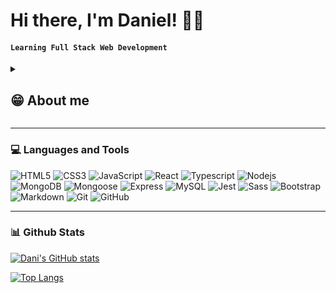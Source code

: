 # Hi there, I'm Daniel! 👋🏽


#### **`Learning Full Stack Web Development`**
 
<details>
  <summary><h2> 😁 About me</h2></summary>
  <ul>
    <li>I am taking the first steps as a Junior Web Developer.</li>
    <li>Currently, I am completing my training and working on personal projects.</li>
    <li>I have a special interest in frontend development and UI/UX design. I want to combine my previous knowledge in communication and audiovisual storytelling with the interactive possibilities offered by web development.</li>
  </ul>
  <br>
  <span>
  <a href="https://www.linkedin.com/in/danielcgonze/"><img src="https://img.shields.io/badge/linkedin-%230077B5.svg?&style=for-the-badge&logo=linkedin&logoColor=white" /></a>&nbsp;&nbsp;&nbsp;&nbsp;
    <a href="mailto:danielcgonze@gmail.com?subject=Hola%20Dani"><img src="https://img.shields.io/badge/gmail-%23D14836.svg?&style=for-the-badge&logo=gmail&logoColor=white" /></a>&nbsp;&nbsp;&nbsp;&nbsp;
</span>
</details>

--- 

### 💻 Languages and Tools  
![HTML5](https://img.shields.io/badge/HTML5-E34F26.svg?style=for-the-badge&logo=HTML5&logoColor=white)
![CSS3](https://img.shields.io/badge/CSS3-1572B6.svg?style=for-the-badge&logo=CSS3&logoColor=white)
![JavaScript](https://img.shields.io/badge/JavaScript-F7DF1E.svg?style=for-the-badge&logo=JavaScript&logoColor=black)
![React](https://img.shields.io/badge/React-61DAFB.svg?style=for-the-badge&logo=React&logoColor=black)
![Typescript](https://img.shields.io/badge/TypeScript-3178C6.svg?style=for-the-badge&logo=TypeScript&logoColor=white)
![Nodejs](https://img.shields.io/badge/Node.js-339933.svg?style=for-the-badge&logo=nodedotjs&logoColor=white)
![MongoDB](https://img.shields.io/badge/MongoDB-47A248.svg?style=for-the-badge&logo=MongoDB&logoColor=white)
![Mongoose](https://img.shields.io/badge/Mongoose-880000.svg?style=for-the-badge&logo=Mongoose&logoColor=white)
![Express](https://img.shields.io/badge/Express-000000.svg?style=for-the-badge&logo=Express&logoColor=white)
![MySQL](https://img.shields.io/badge/MySQL-4479A1.svg?style=for-the-badge&logo=MySQL&logoColor=white)
![Jest](https://img.shields.io/badge/Jest-C21325.svg?style=for-the-badge&logo=Jest&logoColor=white)
![Sass](https://img.shields.io/badge/Sass-CC6699.svg?style=for-the-badge&logo=Sass&logoColor=white)
![Bootstrap](https://img.shields.io/badge/Bootstrap-7952B3.svg?style=for-the-badge&logo=Bootstrap&logoColor=white)
![Markdown](https://img.shields.io/badge/Markdown-000000.svg?style=for-the-badge&logo=Markdown&logoColor=white)
![Git](https://img.shields.io/badge/Git-F05032.svg?style=for-the-badge&logo=Git&logoColor=white)
![GitHub](https://img.shields.io/badge/GitHub-181717.svg?style=for-the-badge&logo=GitHub&logoColor=white)

---

### 📊 Github Stats  

[![Dani's GitHub stats](https://github-readme-stats.vercel.app/api?username=Dan328x)](https://github.com/Dan328x/github-readme-stats)

[![Top Langs](https://github-readme-stats.vercel.app/api/top-langs/?username=Dan328x)](https://github.com/Dan328x/github-readme-stats)



